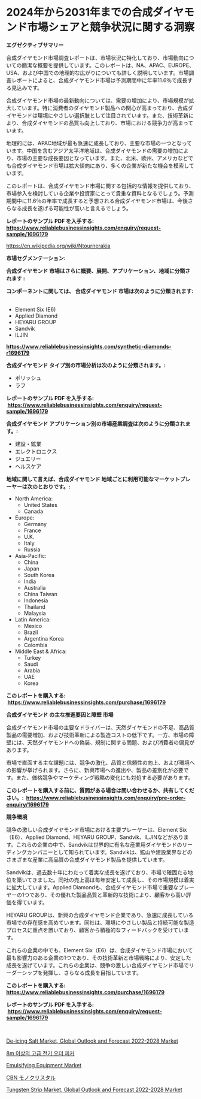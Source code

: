 <p><h1>2024年から2031年までの合成ダイヤモンド市場シェアと競争状況に関する洞察</h1></p><p><strong>エグゼクティブサマリー</strong></p>
<p><p>合成ダイヤモンド市場調査レポートは、市場状況に特化しており、市場動向についての簡潔な概要を提供しています。このレポートは、NA、APAC、EUROPE、USA、および中国での地理的な広がりについても詳しく説明しています。市場調査レポートによると、合成ダイヤモンド市場は予測期間中に年率11.6％で成長する見込みです。</p><p>合成ダイヤモンド市場の最新動向については、需要の増加により、市場規模が拡大しています。特に消費者のダイヤモンド製品への関心が高まっており、合成ダイヤモンドは環境にやさしい選択肢として注目されています。また、技術革新により、合成ダイヤモンドの品質も向上しており、市場における競争力が高まっています。</p><p>地理的には、APAC地域が最も急速に成長しており、主要な市場の一つとなっています。中国を含むアジア太平洋地域は、合成ダイヤモンドの需要の増加により、市場の主要な成長要因となっています。また、北米、欧州、アメリカなどでも合成ダイヤモンド市場は拡大傾向にあり、多くの企業が新たな機会を模索しています。</p><p>このレポートは、合成ダイヤモンド市場に関する包括的な情報を提供しており、市場参入を検討している企業や投資家にとって貴重な資料となるでしょう。予測期間中に11.6％の年率で成長すると予想される合成ダイヤモンド市場は、今後さらなる成長を遂げる可能性が高いと言えるでしょう。</p></p>
<p><strong>レポートのサンプル PDF を入手する: <a href="https://www.reliablebusinessinsights.com/enquiry/request-sample/1696179">https://www.reliablebusinessinsights.com/enquiry/request-sample/1696179</a></strong></p>
<p><a href="https://en.wikipedia.org/wiki/Ntournerakia">https://en.wikipedia.org/wiki/Ntournerakia</a></p>
<p><strong>市場セグメンテーション:</strong></p>
<p><strong> 合成ダイヤモンド 市場はさらに概要、展開、アプリケーション、地域に分類されます :</strong></p>
<p><strong>コンポーネントに関しては、 合成ダイヤモンド 市場は次のように分類されます: &nbsp;</strong></p>
<p><ul><li>Element Six (E6)</li><li>Applied Diamond</li><li>HEYARU GROUP</li><li>Sandvik</li><li>ILJIN</li></ul></p>
<p><strong><a href="https://www.reliablebusinessinsights.com/synthetic-diamonds-r1696179">https://www.reliablebusinessinsights.com/synthetic-diamonds-r1696179</a></strong></p>
<p><strong> 合成ダイヤモンド タイプ別の市場分析は次のように分類されます。:</strong></p>
<p><ul><li>ポリッシュ</li><li>ラフ</li></ul></p>
<p><strong>レポートのサンプル PDF を入手する: &nbsp;<a href="https://www.reliablebusinessinsights.com/enquiry/request-sample/1696179">https://www.reliablebusinessinsights.com/enquiry/request-sample/1696179</a></strong></p>
<p><strong> 合成ダイヤモンド アプリケーション別の市場産業調査は次のように分類されます。:</strong></p>
<p><ul><li>建設・鉱業</li><li>エレクトロニクス</li><li>ジュエリー</li><li>ヘルスケア</li></ul></p>
<p><strong>地域に関して言えば、合成ダイヤモンド 地域ごとに利用可能なマーケットプレーヤーは次のとおりです。:</strong></p>
<p><ul>
    <li>
        North America:
        <ul>
            <li>United States</li>
            <li>Canada</li>
        </ul>
    </li>
    <li>
        Europe:
        <ul>
            <li>Germany</li>
            <li>France</li>
            <li>U.K.</li>
            <li>Italy</li>
            <li>Russia</li>
        </ul>
    </li>
    <li>
        Asia-Pacific:
        <ul>
            <li>China</li>
            <li>Japan</li>
            <li>South Korea</li>
            <li>India</li>
            <li>Australia</li>
            <li>China Taiwan</li>
            <li>Indonesia</li>
            <li>Thailand</li>
            <li>Malaysia</li>
        </ul>
    </li>
    <li>
        Latin America:
        <ul>
            <li>Mexico</li>
            <li>Brazil</li>
            <li>Argentina Korea</li>
            <li>Colombia</li>
        </ul>
    </li>
    <li>
        Middle East & Africa:
        <ul>
            <li>Turkey</li>
            <li>Saudi</li>
            <li>Arabia</li>
            <li>UAE</li>
            <li>Korea</li>
        </ul>
    </li>
    </ul></p>
<p><strong>このレポートを購入する: &nbsp;<a href="https://www.reliablebusinessinsights.com/purchase/1696179">https://www.reliablebusinessinsights.com/purchase/1696179</a></strong></p>
<p><strong>合成ダイヤモンド の主な推進要因と障壁 市場</strong></p>
<p><p>合成ダイヤモンド市場の主要なドライバーは、天然ダイヤモンドの不足、高品質製品の需要増加、および技術革新による製造コストの低下です。一方、市場の障壁には、天然ダイヤモンドへの偽装、規制に関する問題、および消費者の偏見があります。</p><p>市場で直面する主な課題には、競争の激化、品質と信頼性の向上、および環境への影響が挙げられます。さらに、新興市場への進出や、製品の差別化が必要です。また、価格競争やマーケティング戦略の変化にも対処する必要があります。</p></p>
<p><strong>このレポートを購入する前に、質問がある場合は問い合わせるか、共有してください。:&nbsp; <a href="https://www.reliablebusinessinsights.com/enquiry/pre-order-enquiry/1696179">https://www.reliablebusinessinsights.com/enquiry/pre-order-enquiry/1696179</a></strong></p>
<p><strong>競争環境</strong></p>
<p><p>競争の激しい合成ダイヤモンド市場における主要プレーヤーは、Element Six（E6）、Applied Diamond、HEYARU GROUP、Sandvik、ILJINなどがあります。これらの企業の中で、Sandvikは世界的に有名な産業用ダイヤモンドのリーディングカンパニーとして知られています。Sandvikは、鉱山や建設業界などのさまざまな産業に高品質の合成ダイヤモンド製品を提供しています。</p><p>Sandvikは、過去数十年にわたって着実な成長を遂げており、市場で確固たる地位を築いてきました。同社の売上高は毎年安定して成長し、その市場規模は着実に拡大しています。Applied Diamondも、合成ダイヤモンド市場で重要なプレーヤーの1つであり、その優れた製品品質と革新的な技術により、顧客から高い評価を得ています。</p><p>HEYARU GROUPは、新興の合成ダイヤモンド企業であり、急速に成長している市場での存在感を高めています。同社は、環境にやさしい製品と持続可能な製造プロセスに重点を置いており、顧客から積極的なフィードバックを受けています。</p><p>これらの企業の中でも、Element Six（E6）は、合成ダイヤモンド市場において最も影響力のある企業の1つであり、その技術革新と市場戦略により、安定した成長を遂げています。これらの企業は、競争の激しい合成ダイヤモンド市場でリーダーシップを発揮し、さらなる成長を目指しています。</p></p>
<p><strong>このレポートを購入する: &nbsp; <a href="https://www.reliablebusinessinsights.com/purchase/1696179">https://www.reliablebusinessinsights.com/purchase/1696179</a></strong></p>
<p><strong>レポートのサンプル PDF を入手する: &nbsp;<a href="https://www.reliablebusinessinsights.com/enquiry/request-sample/1696179">https://www.reliablebusinessinsights.com/enquiry/request-sample/1696179</a></strong><strong></strong></p>
<p>&nbsp;</p>
<p><p><a href="https://www.linkedin.com/pulse/global-de-icing-salt-market-outlook-forecast-2022-2028-focus-dbkif?trackingId=TajjtkVMWLds86yTRinrwQ%3D%3D">De-icing Salt Market, Global Outlook and Forecast 2022-2028 Market</a></p><p><a href="https://github.com/muchswr/Market-Research-Report-List-1/blob/main/3537993177104.md">8m 이상의 고급 전기 오더 피커</a></p><p><a href="https://github.com/okotobwrhuteie/Market-Research-Report-List-3/blob/main/emulsifying-equipment-market.md">Emulsifying Equipment Market</a></p><p><a href="https://github.com/DanykaKilback/Market-Research-Report-List-1/blob/main/9967065164171.md">CBN モノクリスタル</a></p><p><a href="https://www.linkedin.com/pulse/global-tungsten-strip-market-outlook-forecast-2022-2028-projected-iqdgf?trackingId=ZnFfqglXF7UMnrZvzFd6zA%3D%3D">Tungsten Strip Market, Global Outlook and Forecast 2022-2028 Market</a></p></p>